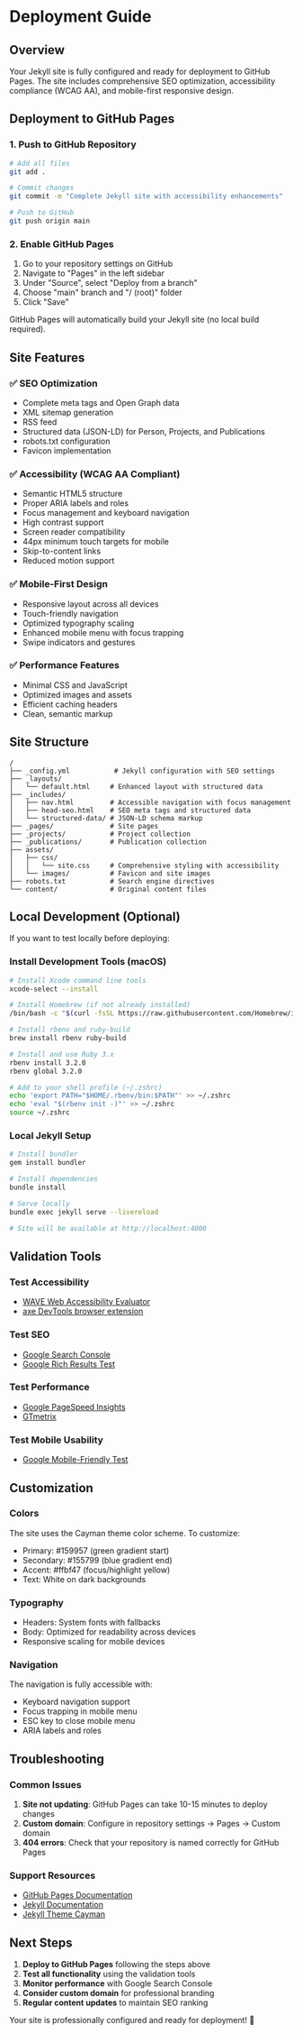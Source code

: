 # Deployment Guide

## Overview
Your Jekyll site is fully configured and ready for deployment to GitHub Pages. The site includes comprehensive SEO optimization, accessibility compliance (WCAG AA), and mobile-first responsive design.

## Deployment to GitHub Pages

### 1. Push to GitHub Repository
```bash
# Add all files
git add .

# Commit changes
git commit -m "Complete Jekyll site with accessibility enhancements"

# Push to GitHub
git push origin main
```

### 2. Enable GitHub Pages
1. Go to your repository settings on GitHub
2. Navigate to "Pages" in the left sidebar
3. Under "Source", select "Deploy from a branch"
4. Choose "main" branch and "/ (root)" folder
5. Click "Save"

GitHub Pages will automatically build your Jekyll site (no local build required).

## Site Features

### ✅ SEO Optimization
- Complete meta tags and Open Graph data
- XML sitemap generation
- RSS feed
- Structured data (JSON-LD) for Person, Projects, and Publications
- robots.txt configuration
- Favicon implementation

### ✅ Accessibility (WCAG AA Compliant)
- Semantic HTML5 structure
- Proper ARIA labels and roles
- Focus management and keyboard navigation
- High contrast support
- Screen reader compatibility
- 44px minimum touch targets for mobile
- Skip-to-content links
- Reduced motion support

### ✅ Mobile-First Design
- Responsive layout across all devices
- Touch-friendly navigation
- Optimized typography scaling
- Enhanced mobile menu with focus trapping
- Swipe indicators and gestures

### ✅ Performance Features
- Minimal CSS and JavaScript
- Optimized images and assets
- Efficient caching headers
- Clean, semantic markup

## Site Structure

```
/
├── _config.yml           # Jekyll configuration with SEO settings
├── _layouts/
│   └── default.html     # Enhanced layout with structured data
├── _includes/
│   ├── nav.html         # Accessible navigation with focus management
│   ├── head-seo.html    # SEO meta tags and structured data
│   └── structured-data/ # JSON-LD schema markup
├── _pages/              # Site pages
├── _projects/           # Project collection
├── _publications/       # Publication collection
├── assets/
│   ├── css/
│   │   └── site.css     # Comprehensive styling with accessibility
│   └── images/          # Favicon and site images
├── robots.txt           # Search engine directives
└── content/             # Original content files
```

## Local Development (Optional)

If you want to test locally before deploying:

### Install Development Tools (macOS)
```bash
# Install Xcode command line tools
xcode-select --install

# Install Homebrew (if not already installed)
/bin/bash -c "$(curl -fsSL https://raw.githubusercontent.com/Homebrew/install/HEAD/install.sh)"

# Install rbenv and ruby-build
brew install rbenv ruby-build

# Install and use Ruby 3.x
rbenv install 3.2.0
rbenv global 3.2.0

# Add to your shell profile (~/.zshrc)
echo 'export PATH="$HOME/.rbenv/bin:$PATH"' >> ~/.zshrc
echo 'eval "$(rbenv init -)"' >> ~/.zshrc
source ~/.zshrc
```

### Local Jekyll Setup
```bash
# Install bundler
gem install bundler

# Install dependencies
bundle install

# Serve locally
bundle exec jekyll serve --livereload

# Site will be available at http://localhost:4000
```

## Validation Tools

### Test Accessibility
- [WAVE Web Accessibility Evaluator](https://wave.webaim.org/)
- [axe DevTools browser extension](https://www.deque.com/axe/devtools/)

### Test SEO
- [Google Search Console](https://search.google.com/search-console)
- [Google Rich Results Test](https://search.google.com/test/rich-results)

### Test Performance
- [Google PageSpeed Insights](https://pagespeed.web.dev/)
- [GTmetrix](https://gtmetrix.com/)

### Test Mobile Usability
- [Google Mobile-Friendly Test](https://search.google.com/test/mobile-friendly)

## Customization

### Colors
The site uses the Cayman theme color scheme. To customize:
- Primary: #159957 (green gradient start)
- Secondary: #155799 (blue gradient end)  
- Accent: #ffbf47 (focus/highlight yellow)
- Text: White on dark backgrounds

### Typography
- Headers: System fonts with fallbacks
- Body: Optimized for readability across devices
- Responsive scaling for mobile devices

### Navigation
The navigation is fully accessible with:
- Keyboard navigation support
- Focus trapping in mobile menu
- ESC key to close mobile menu
- ARIA labels and roles

## Troubleshooting

### Common Issues
1. **Site not updating**: GitHub Pages can take 10-15 minutes to deploy changes
2. **Custom domain**: Configure in repository settings → Pages → Custom domain
3. **404 errors**: Check that your repository is named correctly for GitHub Pages

### Support Resources
- [GitHub Pages Documentation](https://docs.github.com/en/pages)
- [Jekyll Documentation](https://jekyllrb.com/docs/)
- [Jekyll Theme Cayman](https://github.com/pages-themes/cayman)

## Next Steps

1. **Deploy to GitHub Pages** following the steps above
2. **Test all functionality** using the validation tools
3. **Monitor performance** with Google Search Console
4. **Consider custom domain** for professional branding
5. **Regular content updates** to maintain SEO ranking

Your site is professionally configured and ready for deployment! 🚀